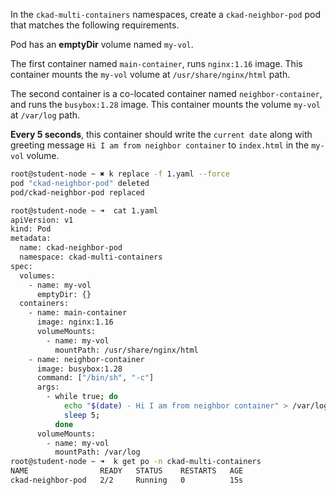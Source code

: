 In the `ckad-multi-containers` namespaces, create a `ckad-neighbor-pod` pod that matches the following requirements.

Pod has an **emptyDir** volume named `my-vol`.

The first container named `main-container`, runs `nginx:1.16` image. This container mounts the `my-vol` volume at `/usr/share/nginx/html` path.

The second container is a co-located container named `neighbor-container`, and runs the `busybox:1.28` image. This container mounts the volume `my-vol` at `/var/log` path.

**Every 5 seconds**, this container should write the `current date` along with greeting message `Hi I am from neighbor container` to `index.html` in the `my-vol` volume.

```bash
root@student-node ~ ✖ k replace -f 1.yaml --force
pod "ckad-neighbor-pod" deleted
pod/ckad-neighbor-pod replaced

root@student-node ~ ➜  cat 1.yaml 
apiVersion: v1
kind: Pod
metadata:
  name: ckad-neighbor-pod
  namespace: ckad-multi-containers
spec:
  volumes:
    - name: my-vol
      emptyDir: {}
  containers:
    - name: main-container
      image: nginx:1.16
      volumeMounts:
        - name: my-vol
          mountPath: /usr/share/nginx/html
    - name: neighbor-container
      image: busybox:1.28
      command: ["/bin/sh", "-c"]
      args:
        - while true; do
            echo "$(date) - Hi I am from neighbor container" > /var/log/index.html;
            sleep 5;
          done
      volumeMounts:
        - name: my-vol
          mountPath: /var/log
root@student-node ~ ➜  k get po -n ckad-multi-containers 
NAME                READY   STATUS    RESTARTS   AGE
ckad-neighbor-pod   2/2     Running   0          15s
```
